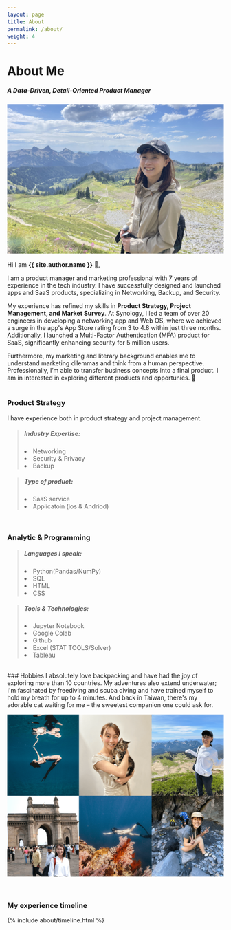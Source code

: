 ```yaml
---
layout: page
title: About
permalink: /about/
weight: 4
---
```


# **About Me**

##### A Data-Driven, Detail-Oriented Product Manager
![image](../assets/image/beite_hiking.jpg)

Hi I am **{{ site.author.name }}** :wave:,<br>

I am a product manager and marketing professional with 7 years of experience in the tech industry. I have successfully designed and launched apps and SaaS products, specializing in Networking, Backup, and Security.

My experience has refined my skills in **Product Strategy, Project Management, and Market Survey**. At Synology, I led a team of over 20 engineers in developing a networking app and Web OS, where we achieved a surge in the app's App Store rating from 3 to 4.8 within just three months. Additionally, I launched a Multi-Factor Authentication (MFA) product for SaaS, significantly enhancing security for 5 million users.

Furthermore, my marketing and literary background enables me to understand marketing dilemmas and think from a human perspective. Professionally, I’m able to transfer business concepts into a final product. I am in interested in exploring different products and opportunies. 🌿
<br>
<br>

### Product Strategy
I have experience both in product strategy and project management.
> ##### Industry Expertise: 
> <li>Networking</li>
> <li>Security & Privacy</li>
> <li>Backup</li>

> ##### Type of product:
> <li>SaaS service</li>
> <li>Applicatoin (ios & Andriod)</li>

<br>

### Analytic & Programming
> ##### Languages I speak:
> <li>Python(Pandas/NumPy)</li>
> <li>SQL</li>
> <li>HTML</li>
> <li>CSS</li>

> ##### Tools & Technologies: 
> <li>Jupyter Notebook</li>
> <li>Google Colab</li>
> <li>Github</li>
> <li>Excel (STAT TOOLS/Solver)</li>
> <li>Tableau</li>

<br>
### Hobbies
I absolutely love backpacking and have had the joy of exploring more than 10 countries. My adventures also extend underwater; I'm fascinated by freediving and scuba diving and have trained myself to hold my breath for up to 4 minutes. And back in Taiwan, there's my adorable cat waiting for me – the sweetest companion one could ask for.

![image](../assets/image/My_life.png)

<br>

### My experience timeline
<div class="row">
{% include about/timeline.html %}
</div>
